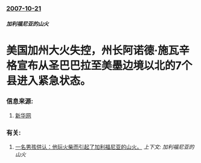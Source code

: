 ### [2007-10-21](/news/2007/10/21/index.md)

##### 加利福尼亚的山火
# 美国加州大火失控，州长阿诺德·施瓦辛格宣布从圣巴巴拉至美墨边境以北的7个县进入紧急状态。




### 信息来源:

1. [新华网](http://news.xinhuanet.com/newscenter/2007-10/23/content_6924777.htm)

### 有关:

1. [一名男孩供认：他玩火柴而引起了加利福尼亚的山火。](/news/2007/10/31/一名男孩供认-他玩火柴而引起了加利福尼亚的山火.md) _上下文: 加利福尼亚的山火_
